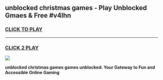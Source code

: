 
## unblocked christmas games - Play Unblocked Gmaes & Free #v4lhn
<h3>
<a href="https://news.freeplayer.one?title=unblocked_christmas_games&ref=03M">CLICK TO PLAY</a></h3>
<hr>

<h3>
<a href="https://news.freeplayer.one?title=unblocked_christmas_games&ref=03M">CLICK 2 PLAY</a>
  
</h3>

<a href="https://news.freeplayer.one?title=unblocked_christmas_games&ref=03M"><img src="https://clearcache.store/games.png"></a>


**unblocked christmas games games unblocked: Your Gateway to Fun and Accessible Online Gaming**
